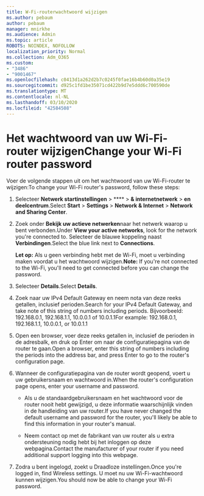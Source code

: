 ```yaml
---
title: W-Fi-routerwachtwoord wijzigen
ms.author: pebaum
author: pebaum
manager: mnirkhe
ms.audience: Admin
ms.topic: article
ROBOTS: NOINDEX, NOFOLLOW
localization_priority: Normal
ms.collection: Adm_O365
ms.custom:
- "3486"
- "9001467"
ms.openlocfilehash: c0413d1a262d2b7c0245f0fae16b4b60d0a35e19
ms.sourcegitcommit: d925c1fd1be35071cd422b9d7e5ddd6c700590de
ms.translationtype: MT
ms.contentlocale: nl-NL
ms.lasthandoff: 03/10/2020
ms.locfileid: "42584508"
---
```

# <a name="change-your-wi-fi-router-password"></a><span data-ttu-id="bdf0d-102">Het wachtwoord van uw Wi-Fi-router wijzigen</span><span class="sxs-lookup"><span data-stu-id="bdf0d-102">Change your Wi-Fi router password</span></span>

<span data-ttu-id="bdf0d-103">Voer de volgende stappen uit om het wachtwoord van uw Wi-Fi-router te wijzigen:</span><span class="sxs-lookup"><span data-stu-id="bdf0d-103">To change your Wi-Fi router's password, follow these steps:</span></span>

1. <span data-ttu-id="bdf0d-104">Selecteer **Netwerk startinstellingen** > \*\*\*\* > **& internetnetwerk** > **en deelcentrum**.</span><span class="sxs-lookup"><span data-stu-id="bdf0d-104">Select **Start** > **Settings** > **Network & Internet** > **Network and Sharing Center**.</span></span>

2. <span data-ttu-id="bdf0d-105">Zoek onder **Bekijk uw actieve netwerken**naar het netwerk waarop u bent verbonden.</span><span class="sxs-lookup"><span data-stu-id="bdf0d-105">Under **View your active networks**, look for the network you're connected to.</span></span> <span data-ttu-id="bdf0d-106">Selecteer de blauwe koppeling naast **Verbindingen**.</span><span class="sxs-lookup"><span data-stu-id="bdf0d-106">Select the blue link next to **Connections**.</span></span><br>

   <span data-ttu-id="bdf0d-107">**Let op:** Als u geen verbinding hebt met de Wi-Fi, moet u verbinding maken voordat u het wachtwoord wijzigen.</span><span class="sxs-lookup"><span data-stu-id="bdf0d-107">**Note:** If you're not connected to the Wi-Fi, you'll need to get connected before you can change the password.</span></span>

3. <span data-ttu-id="bdf0d-108">Selecteer **Details**.</span><span class="sxs-lookup"><span data-stu-id="bdf0d-108">Select **Details**.</span></span>

4. <span data-ttu-id="bdf0d-109">Zoek naar uw IPv4 Default Gateway en neem nota van deze reeks getallen, inclusief perioden.</span><span class="sxs-lookup"><span data-stu-id="bdf0d-109">Search for your IPv4 Default Gateway, and take note of this string of numbers including periods.</span></span> <span data-ttu-id="bdf0d-110">Bijvoorbeeld: 192.168.0.1, 192.168.1.1, 10.0.0.1 of 10.0.1.1</span><span class="sxs-lookup"><span data-stu-id="bdf0d-110">For example: 192.168.0.1, 192.168.1.1, 10.0.0.1, or 10.0.1.1</span></span>

5. <span data-ttu-id="bdf0d-111">Open een browser, voer deze reeks getallen in, inclusief de perioden in de adresbalk, en druk op Enter om naar de configuratiepagina van de router te gaan.</span><span class="sxs-lookup"><span data-stu-id="bdf0d-111">Open a browser, enter this string of numbers including the periods into the address bar, and press Enter to go to the router's configuration page.</span></span>

6. <span data-ttu-id="bdf0d-112">Wanneer de configuratiepagina van de router wordt geopend, voert u uw gebruikersnaam en wachtwoord in.</span><span class="sxs-lookup"><span data-stu-id="bdf0d-112">When the router's configuration page opens, enter your username and password.</span></span><br>
   - <span data-ttu-id="bdf0d-113">Als u de standaardgebruikersnaam en het wachtwoord voor de router nooit hebt gewijzigd, u deze informatie waarschijnlijk vinden in de handleiding van uw router.</span><span class="sxs-lookup"><span data-stu-id="bdf0d-113">If you have never changed the default username and password for the router, you'll likely be able to find this information in your router's manual.</span></span>

   - <span data-ttu-id="bdf0d-114">Neem contact op met de fabrikant van uw router als u extra ondersteuning nodig hebt bij het inloggen op deze webpagina.</span><span class="sxs-lookup"><span data-stu-id="bdf0d-114">Contact the manufacturer of your router if you need additional support logging into this webpage.</span></span>

7. <span data-ttu-id="bdf0d-115">Zodra u bent ingelogd, zoekt u Draadloze instellingen.</span><span class="sxs-lookup"><span data-stu-id="bdf0d-115">Once you're logged in, find Wireless settings.</span></span> <span data-ttu-id="bdf0d-116">U moet nu uw Wi-Fi-wachtwoord kunnen wijzigen.</span><span class="sxs-lookup"><span data-stu-id="bdf0d-116">You should now be able to change your Wi-Fi password.</span></span>
